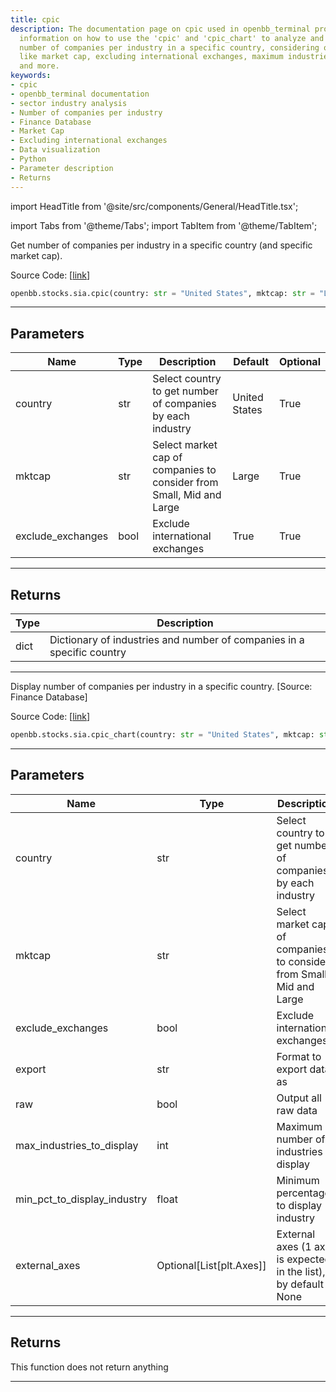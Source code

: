 ```yaml
---
title: cpic
description: The documentation page on cpic used in openbb_terminal provides detailed
  information on how to use the 'cpic' and 'cpic_chart' to analyze and visualize the
  number of companies per industry in a specific country, considering optional parameters
  like market cap, excluding international exchanges, maximum industries to display
  and more.
keywords:
- cpic
- openbb_terminal documentation
- sector industry analysis
- Number of companies per industry
- Finance Database
- Market Cap
- Excluding international exchanges
- Data visualization
- Python
- Parameter description
- Returns
---
```


import HeadTitle from '@site/src/components/General/HeadTitle.tsx';

<HeadTitle title="cpic - Sia - Stocks - Reference | OpenBB SDK Docs" />

import Tabs from '@theme/Tabs';
import TabItem from '@theme/TabItem';

<Tabs>
<TabItem value="model" label="Model" default>

Get number of companies per industry in a specific country (and specific market cap).

Source Code: [[link](https://github.com/OpenBB-finance/OpenBBTerminal/tree/main/openbb_terminal/stocks/sector_industry_analysis/financedatabase_model.py#L255)]

```python
openbb.stocks.sia.cpic(country: str = "United States", mktcap: str = "Large", exclude_exchanges: bool = True)
```

---

## Parameters

| Name | Type | Description | Default | Optional |
| ---- | ---- | ----------- | ------- | -------- |
| country | str | Select country to get number of companies by each industry | United States | True |
| mktcap | str | Select market cap of companies to consider from Small, Mid and Large | Large | True |
| exclude_exchanges | bool | Exclude international exchanges | True | True |


---

## Returns

| Type | Description |
| ---- | ----------- |
| dict | Dictionary of industries and number of companies in a specific country |
---

</TabItem>
<TabItem value="view" label="Chart">

Display number of companies per industry in a specific country. [Source: Finance Database]

Source Code: [[link](https://github.com/OpenBB-finance/OpenBBTerminal/tree/main/openbb_terminal/stocks/sector_industry_analysis/financedatabase_view.py#L376)]

```python
openbb.stocks.sia.cpic_chart(country: str = "United States", mktcap: str = "Large", exclude_exchanges: bool = True, export: str = "", raw: bool = False, max_industries_to_display: int = 15, min_pct_to_display_industry: float = 0.015, external_axes: Optional[List[matplotlib.axes._axes.Axes]] = None)
```

---

## Parameters

| Name | Type | Description | Default | Optional |
| ---- | ---- | ----------- | ------- | -------- |
| country | str | Select country to get number of companies by each industry | United States | True |
| mktcap | str | Select market cap of companies to consider from Small, Mid and Large | Large | True |
| exclude_exchanges | bool | Exclude international exchanges | True | True |
| export | str | Format to export data as |  | True |
| raw | bool | Output all raw data | False | True |
| max_industries_to_display | int | Maximum number of industries to display | 15 | True |
| min_pct_to_display_industry | float | Minimum percentage to display industry | 0.015 | True |
| external_axes | Optional[List[plt.Axes]] | External axes (1 axis is expected in the list), by default None | None | True |


---

## Returns

This function does not return anything

---

</TabItem>
</Tabs>
